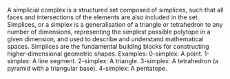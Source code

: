 A simplicial complex is a structured set composed of simplices, such that all faces and intersections of the elements are also included in the set.  Simplices, or a simplex is a generalisation of a triangle or tetrahedron to any number of dimensions, representing the simplest possible polytope in a given dimension, and used to describe and understand mathematical spaces. Simplices are the fundamental building blocks for constructing higher-dimensional geometric shapes. 
Examples:
0-simplex: A point. 
1-simplex: A line segment. 
2-simplex: A triangle. 
3-simplex: A tetrahedron (a pyramid with a triangular base). 
4-simplex: A pentatope.